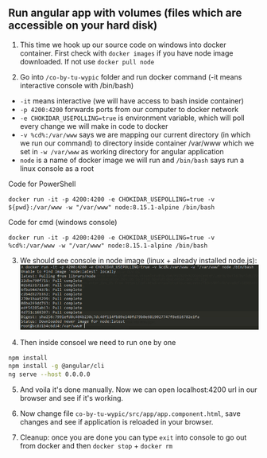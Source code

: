 ## Run angular app with volumes (files which are accessible on your hard disk)

1. This time we hook up our source code on windows into docker container. First check with `docker images` if you have node image downloaded. If not use `docker pull node`

2. Go into `/co-by-tu-wypic` folder and run docker command (-it means interactive console with /bin/bash)
- `-it` means interactive (we will have access to bash inside container)
- `-p 4200:4200` forwards ports from our computer to docker network
- `-e CHOKIDAR_USEPOLLING=true` is environment variable, which will poll every change we will make in code to docker
- `-v %cd%:/var/www` says we are mapping our current directory (in which we run our command) to directory inside container /var/www which we set in `-w /var/www` as working directory for angular application
- `node` is a name of docker image we will run and `/bin/bash` says run a linux console as a root

Code for PowerShell
```posh
docker run -it -p 4200:4200 -e CHOKIDAR_USEPOLLING=true -v ${pwd}:/var/www -w "/var/www" node:8.15.1-alpine /bin/bash
```

Code for cmd (windows console)
```posh
docker run -it -p 4200:4200 -e CHOKIDAR_USEPOLLING=true -v %cd%:/var/www -w "/var/www" node:8.15.1-alpine /bin/bash
```

3. We should see console in node image (linux + already installed node.js):
![Root console for docker node image](./img/rootconsole.png?raw=true "Set up docker")

4. Then inside consoel we need to run one by one

```bash
npm install
npm install -g @angular/cli
ng serve --host 0.0.0.0
```

5. And voila it's done manually. Now we can open localhost:4200 url in our browser and see if it's working.

6. Now change file `co-by-tu-wypic/src/app/app.component.html`, save changes and see if application is reloaded in your browser.

7. Cleanup: once you are done you can type `exit` into console to go out from docker and then `docker stop` + `docker rm`
